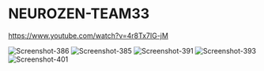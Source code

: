 ﻿# NEUROZEN-TEAM33

 https://www.youtube.com/watch?v=4r8Tx7IG-jM

 <img src="https://i.ibb.co/WNQS6Xvm/Screenshot-386.png" alt="Screenshot-386" border="0">
 <img src="https://i.ibb.co/KppCyYNQ/Screenshot-385.png" alt="Screenshot-385" border="0">
 <img src="https://i.ibb.co/3YS808Zg/Screenshot-391.png" alt="Screenshot-391" border="0">

<img src="https://i.ibb.co/35S8zLs0/Screenshot-393.png" alt="Screenshot-393" border="0">
<img src="https://i.ibb.co/sdTCWT39/Screenshot-401.png" alt="Screenshot-401" border="0">

 
 
